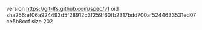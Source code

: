 version https://git-lfs.github.com/spec/v1
oid sha256:ef06a924493d5f28912c3f259f60fb2317bdd700af5244633531ed07ce5b8ccf
size 202
